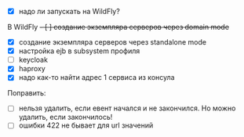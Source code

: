 - [x] надо ли запускать на WildFly?





В WildFly
~~- [ ] создание экземпляра серверов через domain mode~~
- [x] создание экземпляра серверов через standalone mode
- [x] настройка ejb в subsystem профиля
- [ ] keycloak
- [x] haproxy
- [x] надо как-то найти адрес 1 сервиса из консула

Поправить:
- [ ] нельзя удалить, если евент начался и не закончился. Но можно удалить, если закончилось!
- [ ] ошибки 422 не бывает для url значений